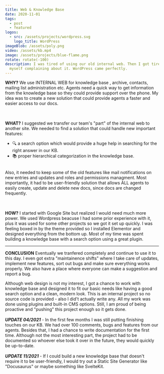 ```yaml
---
title: Web & Knowledge Base
date: 2020-11-01
tags:
  - post
  - featured
logos:
  - src: /assets/projects/wordpress.svg
    logo_title: WordPress
imageBlob: /assets/poly.png
video: /assets/kb.mp4
image: /assets/projects/blue-flame.png
rotate: rotate(-100)
description: I was tired of using our old internal web. Then I got tired of
  myself complaining about it. WordPress came perfectly.
---
```


__WHY?__
We use INTERNAL WEB for knowledge base , archive, contacts, mailing list administration etc. Agents need a quick way to get information from the knowledge base so they could provide support over the phone. My idea was to create a new solution that could provide agents a faster and easier access to our docs.

\
\
__WHAT?__
I suggested we transfer our team's "part" of the internal web to another site. We needed to find a solution that could handle new important features: 

- 🔍 a search option which would provide a huge help in searching for the right answer in our KB.
- 📚 proper hierarchical categorization in the knowledge base.

\
Also, it needed to keep some of the old features like mail notifications on new entries and updates and roles and permissions managment. Most importantly, it had to be user-friendly solution that allows ALL agents to easily create, update and delete new docs, since docs are changed frequently.

\
\
__HOW?__
I started with Google Site but realized I would need much more power. We used Wordpress beacuse I had some prior experience with it, plus it was used for some other projects so we got it set up quickly. I was feeling boxed in by the theme provided so I installed Elementor and designed everything from the bottom up. Most of my time was spent building a knowledge base with a search option using a great plugin. 

---
__CONCLUSION__
Eventually we tranfered completely and continue to use it to this day. I even got extra "maintainence shifts" where I take care of updates, implement new features, sort out bugs and make sure everything works properly. We also have a place where everyone can make a suggestion and report a bug.

Although web design is not my interest, I got a chance to work with knowledge base and designed it to fit our basic needs like having a good search option and a clean, modern look. This is an internal project so no source code is provided - also I did't actually write any. All my work was done using plugins and built-in CMS options. Still, I am proud of being proactive and "pushing" this project enough so it gets done.
\
\
**_UPDATE 04/2021_** - In the first few months I was still putting finishing touches on our KB. We had over 100 comments, bugs and features from our agents. 
Besides that, I had a chance to write documentation for the first time. Although not the most interesting part, the project had to be documented so whoever else took it over in the future, they would quickly be up-to-date.   
\
**_UPDATE 11/2021_** - 
If I could build a new knowledge base that doesn't require it to be user-friendly, I would try out a Static Site Generator like "Docusaurus" or maybe something like SvelteKit. 